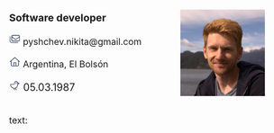 <body>
<div style="align-content: center">
    <div style="margin-left: 25px; margin-top: 25px; margin-right: 25px; max-width: 600px">
        <div style="display: flex">
            <div style="flex:1; font-size: large; text-align: left;
                    margin-right: 10px; min-width: 230px">
               <!-- <p style="color: chocolate; font-size: x-large; font-weight: bold">Pyshchev Nikita</p> -->
                <p style="font-weight: bold">Software developer</p>
                <p style="font-size: medium">
                    <img src="static/icons/email.png" alt="photo style" width="20">
                    pyshchev.nikita@gmail.com</p>
                <p style="font-size: medium">
                    <img src="static/icons/home.png" alt="photo style" width="20">
                    Argentina, El Bolsón
                </p>
                <p>
                    <img src="static/icons/bird.png" alt="photo style" width="20">
                    <span>05.03.1987</span>
                </p>
            </div>
            <div style="max-width: 150px; flex:1">
                <p><img src="static/images/main.png" alt="main photo"></p>
            </div>
        </div>
        <div style="font-size: medium;">
            <p>text:</p>
            <div style="font-size: medium;">
            <p> </p>
            </div>
        </div>
    </div>
</div>
</body>
